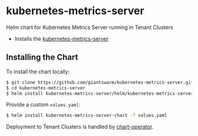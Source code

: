 # kubernetes-metrics-server
Helm chart for Kubernetes Metrics Server running in Tenant Clusters


* Installs the [kubernetes-metrics-server](https://github.com/kubernetes-incubator/metrics-server)

## Installing the Chart

To install the chart locally:

```bash
$ git clone https://github.com/giantswarm/kubernetes-metrics-server.git
$ cd kubernetes-metrics-server
$ helm install kubernetes-metrics-server/helm/kubernetes-metrics-server-chart
```

Provide a custom `values.yaml`:

```bash
$ helm install kubernetes-metrics-server-chart -f values.yaml
```

Deployment to Tenant Clusters is handled by [chart-operator](https://github.com/giantswarm/chart-operator).
